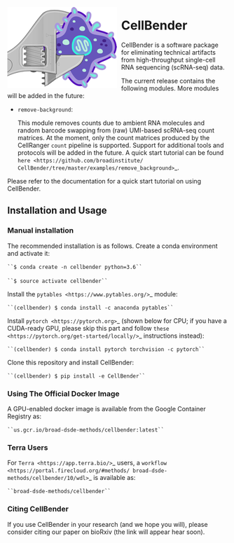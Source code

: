 <img src="https://github.com/broadinstitute/CellBender/blob/master/docs/source/_static/design/logo_250_185.png"
     alt="CellBender logo"
     style="float: left; margin-right: 10px;" />

# CellBender

CellBender is a software package for eliminating technical artifacts from
high-throughput single-cell RNA sequencing (scRNA-seq) data.

The current release contains the following modules. More modules will be added in the future:

* ``remove-background``:

  This module removes counts due to ambient RNA molecules and random barcode swapping from (raw)
  UMI-based scRNA-seq count matrices. At the moment, only the count matrices produced by the
  CellRanger ``count`` pipeline is supported. Support for additional tools and protocols will be
  added in the future. A quick start tutorial can be found `here <https://github.com/broadinstitute/
  CellBender/tree/master/examples/remove_background>`_.

Please refer to the documentation for a quick start tutorial on using CellBender.

## Installation and Usage

### Manual installation

The recommended installation is as follows. Create a conda environment and activate it:

    ``$ conda create -n cellbender python=3.6``
    
    ``$ source activate cellbender``

Install the `pytables <https://www.pytables.org/>`_ module:

    ``(cellbender) $ conda install -c anaconda pytables``

Install `pytorch <https://pytorch.org>`_ (shown below for CPU; if you have a CUDA-ready GPU, please skip
this part and follow `these <https://pytorch.org/get-started/locally/>`_ instructions instead):

    ``(cellbender) $ conda install pytorch torchvision -c pytorch``

Clone this repository and install CellBender:

    ``(cellbender) $ pip install -e CellBender``

### Using The Official Docker Image

A GPU-enabled docker image is available from the Google Container Registry as:

    ``us.gcr.io/broad-dsde-methods/cellbender:latest``

### Terra Users

For `Terra <https://app.terra.bio/>`_ users, a `workflow <https://portal.firecloud.org/#methods/
broad-dsde-methods/cellbender/10/wdl>`_ is available as:

    ``broad-dsde-methods/cellbender``

### Citing CellBender

If you use CellBender in your research (and we hope you will), please consider
citing our paper on bioRxiv (the link will appear hear soon).
